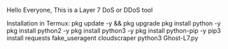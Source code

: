 
Hello Everyone, This is a Layer 7 DoS or DDoS tool

Installation in Termux:
pkg update -y && pkg upgrade
pkg install python -y
pkg install python2 -y
pkg install python3 -y
pkg install python-pip -y
pip3 install requests fake_useragent cloudscraper
python3 Ghost-L7.py
